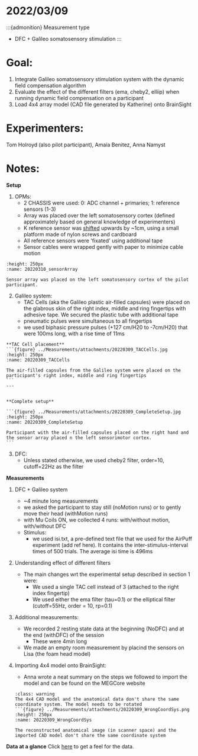 # 2022/03/09

:::{admonition} Measurement type
- DFC + Galileo somatosensory stimulation
:::

# Goal:
1. Integrate Galileo somatosensory stimulation system with the dynamic field compensation algorithm 
2. Evaluate the effect of the different filters (ema, cheby2, elliip) when running dynamic field compensation on a participant
3. Load 4x4 array model (CAD file generated by Katherine) onto BrainSight

# Experimenters:
Tom Holroyd (also pilot participant), Amaia Benitez, Anna Namyst

# Notes:
**Setup**

1. OPMs:
    - 2 CHASSIS were used: 0: ADC channel + primaries; 1: reference sensors (1-3)
    - Array was placed over the left somatosensory cortex (defined approximately based on general knowledge of experimenters)
    - K reference sensor was [shifted](20220207_shiftedK) upwards by ~1cm, using a small platform made of nylon screws and cardboard
    - All reference sensors were 'fixated' using additional tape
    - Sensor cables were wrapped gently with paper to minimize cable motion

```{figure} ../Measurements/attachments/20220309_sensorArray.jpg
:height: 250px
:name: 20220310_sensorArray
	
Sensor array was placed on the left somatosensory cortex of the pilot participant. 
```


2. Galileo system:
    - TAC Cells (aka the Galileo plastic air-filled capsules) were placed on the glabrous skin of the right index, middle and ring fingertips with adhesive tape. We secured the plastic tube with additional tape
    - pneumatic pulses were simultaneous to all fingertips
    - we used biphasic pressure pulses (+127 cm/H20 to -7cm/H20) that were 100ms long, with a rise time of 11ms

````{panels}
**TAC Cell placement**
```{figure} ../Measurements/attachments/20220309_TACCells.jpg
:height: 250px
:name: 20220309_TACCells
	
The air-filled capsules from the Galileo system were placed on the participant's right index, middle and ring fingertips
```                                             
---


**Complete setup**

```{figure} ../Measurements/attachments/20220309_CompleteSetup.jpg
:height: 250px
:name: 20220309_CompleteSetup
	
Participant with the air-filled capsules placed on the right hand and the sensor array placed n the left sensorimotor cortex. 
```
````

3. DFC:
    - Unless stated otherwise, we used cheby2 filter, order=10, cutoff=22Hz as the filter

**Measurements**

1. DFC + Galileo system
    - ~4 minute long measurements
    - we asked the participant to stay still (noMotion runs) or to gently move their head (withMotion runs)
    - with Mu Coils ON, we collected 4 runs: with/without motion, with/without DFC
    - Stimulus: 
        - we used isi.txt, a pre-defined text file that we used for the AirPuff experiment (add ref here). It contains the inter-stimulus-interval times of 500 trials. The average isi time is 496ms


2. Understanding effect of different filters
    - The main changes wrt the experimental setup described in section 1 were:
        - We used a single TAC cell instead of 3 (attached to the right index fingertip) 
        - We used either the ema filter (tau=0.1) or the elliptical filter (cutoff=55Hz, order = 10, rp=0.1)
    
3. Additional measurements:
    - We recorded 2 resting state data at the beginning (NoDFC) and at the end (withDFC) of the session
        - These were 4min long
    - We made an empty room measurement by placind the sensors on Lisa (the foam head model)

4. Importing 4x4 model onto BrainSight:
    - Anna wrote a neat summary on the steps we followed to import the model and can be found on the MEGCore website

    ```{admonition} Issues
    :class: warning
    The 4x4 CAD model and the anatomical data don't share the same coordinate system. The model needs to be rotated
    ```{figure} ../Measurements/attachments/20220309_WrongCoordSys.png
    :height: 250px
    :name: 20220309_WrongCoordSys
        
    The reconstructed anatomical image (in scanner space) and the imported CAD model don't share the same coordinate system
    ```


**Data at a glance**
Click [here](../Data_At_A_Glance/20220309.md) to get a feel for the data. 